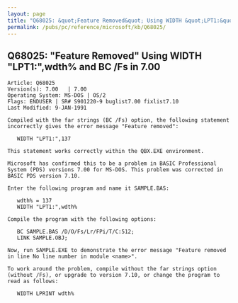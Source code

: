 ```yaml
---
layout: page
title: "Q68025: &quot;Feature Removed&quot; Using WIDTH &quot;LPT1:&quot;,wdth% and BC /Fs in 7.00"
permalink: /pubs/pc/reference/microsoft/kb/Q68025/
---
```


## Q68025: &quot;Feature Removed&quot; Using WIDTH &quot;LPT1:&quot;,wdth% and BC /Fs in 7.00

	Article: Q68025
	Version(s): 7.00   | 7.00
	Operating System: MS-DOS | OS/2
	Flags: ENDUSER | SR# S901220-9 buglist7.00 fixlist7.10
	Last Modified: 9-JAN-1991
	
	Compiled with the far strings (BC /Fs) option, the following statement
	incorrectly gives the error message "Feature removed":
	
	   WIDTH "LPT1:",137
	
	This statement works correctly within the QBX.EXE environment.
	
	Microsoft has confirmed this to be a problem in BASIC Professional
	System (PDS) versions 7.00 for MS-DOS. This problem was corrected in
	BASIC PDS version 7.10.
	
	Enter the following program and name it SAMPLE.BAS:
	
	   wdth% = 137
	   WIDTH "LPT1:",wdth%
	
	Compile the program with the following options:
	
	   BC SAMPLE.BAS /D/O/Fs/Lr/FPi/T/C:512;
	   LINK SAMPLE.OBJ;
	
	Now, run SAMPLE.EXE to demonstrate the error message "Feature removed
	in line No line number in module <name>".
	
	To work around the problem, compile without the far strings option
	(without /Fs), or upgrade to version 7.10, or change the program to
	read as follows:
	
	   WIDTH LPRINT wdth%
